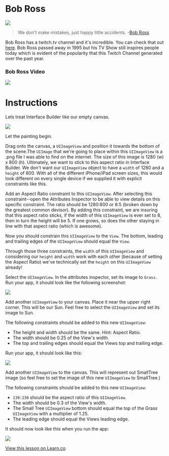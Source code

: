 # Bob Ross

![](http://i.imgur.com/9EI2q3P.jpg)

> We don't make mistakes, just happy little accidents. -[Bob Ross](https://en.wikipedia.org/wiki/Bob_Ross)

Bob Ross has a twitch.tv channel and it's incredible. You can check that out [here](https://www.twitch.tv/bobross). Bob Ross passed away in 1995 but his TV Show still inspires people today which is evident of the popularity that this Twitch Channel generated over the past year.

### Bob Ross Video

[![](http://img.youtube.com/vi/YLO7tCdBVrA/0.jpg)](https://www.youtube.com/watch?v=YLO7tCdBVrA "Bob Ross")

# Instructions

Lets treat Interface Builder like our empty canvas.  

![](http://i.imgur.com/87Kf685.png?1)

Let the painting begin.

Drag onto the canvas, a `UIImageView` and position it towards the bottom of the scene.The `UIImage` that we're going to place within this `UIImageView` is a .png file I was able to find on the internet. The size of this image is 1280 (w) x 800 (h). Ultimately, we want to stick to this aspect ratio in Interface Builder. We don't want our `UIImageView` object to have a `width` of 1280 and a `height` of 800. With all of the different iPhone/iPad screen sizes, this would look different on every single device if we supplied it with explicit constraints like this.

Add an Aspect Ratio constraint to this `UIImageView`. After selecting this constraint--open the Attributes Inspector to be able to view details on this specific constraint. The ratio should be 1280:800 or 8:5 (broken down by the greatest common devisor). By adding this constraint, we are insuring that this aspect ratio sticks, if the width of this `UIImageView` is ever set to 8, then in turn the height will be 5. If one grows, so does the other staying in line with that aspect ratio (which is awesome).

Now you should constrain this `UIImageView` to the `View`. The bottom, leading and trailing edges of the `UIImageView` should equal the `View`.

Through those three constraints, the `width` of this `UIImageView` and considering our `height` and `width` work with each other (because of setting the Aspect Ratio) we've technically set the `height` on this `UIImageView` already!

Select the `UIImageView`. In the attributes inspector, set its image to `Grass`. Run your app, it should look like the following screenshot:

![](http://i.imgur.com/EWzyZhf.png?1)

Add another `UIImageView` to your canvas. Place it near the upper right corner. This will be our Sun. Feel free to select the `UIImageView` and set its image to Sun.

The following constraints should be added to this new `UIImageView`: 
* The height and width should be the same. Hint: Aspect Ratio.
* The width should be 0.25 of the View's width.
* The top and trailing edges should equal the Views top and trailing edge.

Run your app, it should look like this:

![](http://i.imgur.com/9oad9uT.png?1)

Add another `UIImageView` to the canvas. This will represent out SmallTree image (so feel free to set the image of this new `UIImageView` to SmallTree.)

The following constraints should be added to this new `UIImageView`:
* `139:230` should be the aspect ratio of this `UIImageView`.
* The width should be 0.3 of the View's width.
* The Small Tree `UIImageView` bottom should equal the top of the Grass `UIImageView` with a multiplier of 1.25. 
* The leading edge should equal the Views leading edge.

It should now look like this when you run the app:

![](http://i.imgur.com/x0ojPSn.png?1)




<a href='https://learn.co/lessons/BobRossLab' data-visibility='hidden'>View this lesson on Learn.co</a>
